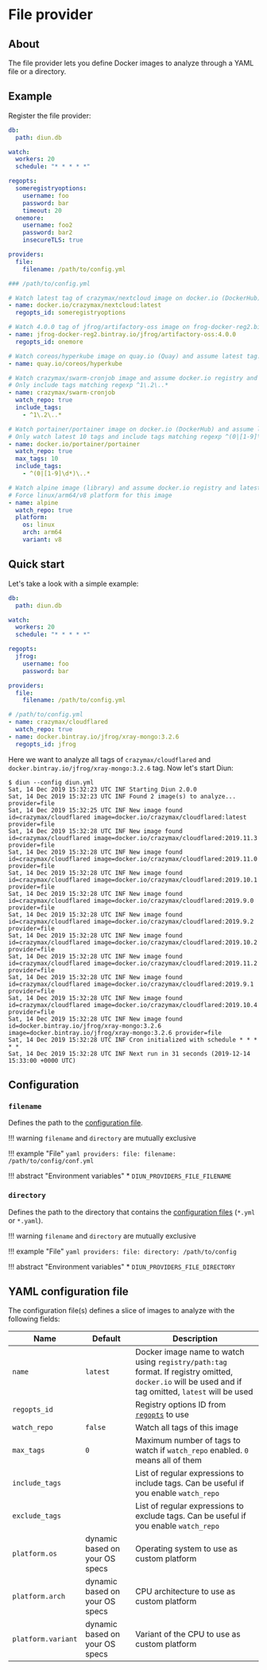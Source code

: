 # File provider

## About

The file provider lets you define Docker images to analyze through a YAML file or a directory.

## Example

Register the file provider:

```yaml
db:
  path: diun.db

watch:
  workers: 20
  schedule: "* * * * *"

regopts:
  someregistryoptions:
    username: foo
    password: bar
    timeout: 20
  onemore:
    username: foo2
    password: bar2
    insecureTLS: true

providers:
  file:
    filename: /path/to/config.yml
```

```yaml
### /path/to/config.yml

# Watch latest tag of crazymax/nextcloud image on docker.io (DockerHub) with registry ID 'someregistryoptions'.
- name: docker.io/crazymax/nextcloud:latest
  regopts_id: someregistryoptions

# Watch 4.0.0 tag of jfrog/artifactory-oss image on frog-docker-reg2.bintray.io (Bintray) with registry ID 'onemore'.
- name: jfrog-docker-reg2.bintray.io/jfrog/artifactory-oss:4.0.0
  regopts_id: onemore

# Watch coreos/hyperkube image on quay.io (Quay) and assume latest tag.
- name: quay.io/coreos/hyperkube

# Watch crazymax/swarm-cronjob image and assume docker.io registry and latest tag.
# Only include tags matching regexp ^1\.2\..*
- name: crazymax/swarm-cronjob
  watch_repo: true
  include_tags:
    - ^1\.2\..*

# Watch portainer/portainer image on docker.io (DockerHub) and assume latest tag
# Only watch latest 10 tags and include tags matching regexp ^(0|[1-9]\d*)\..*
- name: docker.io/portainer/portainer
  watch_repo: true
  max_tags: 10
  include_tags:
    - ^(0|[1-9]\d*)\..*

# Watch alpine image (library) and assume docker.io registry and latest tag.
# Force linux/arm64/v8 platform for this image
- name: alpine
  watch_repo: true
  platform:
    os: linux
    arch: arm64
    variant: v8
```

## Quick start

Let's take a look with a simple example:

```yaml
db:
  path: diun.db

watch:
  workers: 20
  schedule: "* * * * *"

regopts:
  jfrog:
    username: foo
    password: bar

providers:
  file:
    filename: /path/to/config.yml
```

```yaml
# /path/to/config.yml
- name: crazymax/cloudflared
  watch_repo: true
- name: docker.bintray.io/jfrog/xray-mongo:3.2.6
  regopts_id: jfrog
```

Here we want to analyze all tags of `crazymax/cloudflared` and `docker.bintray.io/jfrog/xray-mongo:3.2.6` tag. Now let's start Diun:

```
$ diun --config diun.yml
Sat, 14 Dec 2019 15:32:23 UTC INF Starting Diun 2.0.0
Sat, 14 Dec 2019 15:32:23 UTC INF Found 2 image(s) to analyze... provider=file
Sat, 14 Dec 2019 15:32:25 UTC INF New image found id=crazymax/cloudflared image=docker.io/crazymax/cloudflared:latest provider=file
Sat, 14 Dec 2019 15:32:28 UTC INF New image found id=crazymax/cloudflared image=docker.io/crazymax/cloudflared:2019.11.3 provider=file
Sat, 14 Dec 2019 15:32:28 UTC INF New image found id=crazymax/cloudflared image=docker.io/crazymax/cloudflared:2019.11.0 provider=file
Sat, 14 Dec 2019 15:32:28 UTC INF New image found id=crazymax/cloudflared image=docker.io/crazymax/cloudflared:2019.10.1 provider=file
Sat, 14 Dec 2019 15:32:28 UTC INF New image found id=crazymax/cloudflared image=docker.io/crazymax/cloudflared:2019.9.0 provider=file
Sat, 14 Dec 2019 15:32:28 UTC INF New image found id=crazymax/cloudflared image=docker.io/crazymax/cloudflared:2019.9.2 provider=file
Sat, 14 Dec 2019 15:32:28 UTC INF New image found id=crazymax/cloudflared image=docker.io/crazymax/cloudflared:2019.10.2 provider=file
Sat, 14 Dec 2019 15:32:28 UTC INF New image found id=crazymax/cloudflared image=docker.io/crazymax/cloudflared:2019.11.2 provider=file
Sat, 14 Dec 2019 15:32:28 UTC INF New image found id=crazymax/cloudflared image=docker.io/crazymax/cloudflared:2019.9.1 provider=file
Sat, 14 Dec 2019 15:32:28 UTC INF New image found id=crazymax/cloudflared image=docker.io/crazymax/cloudflared:2019.10.4 provider=file
Sat, 14 Dec 2019 15:32:28 UTC INF New image found id=docker.bintray.io/jfrog/xray-mongo:3.2.6 image=docker.bintray.io/jfrog/xray-mongo:3.2.6 provider=file
Sat, 14 Dec 2019 15:32:28 UTC INF Cron initialized with schedule * * * * *
Sat, 14 Dec 2019 15:32:28 UTC INF Next run in 31 seconds (2019-12-14 15:33:00 +0000 UTC)
```

## Configuration

### `filename`

Defines the path to the [configuration file](#yaml-configuration-file).

!!! warning
    `filename` and `directory` are mutually exclusive

!!! example "File"
    ```yaml
    providers:
      file:
        filename: /path/to/config/conf.yml
    ```

!!! abstract "Environment variables"
    * `DIUN_PROVIDERS_FILE_FILENAME`

### `directory`

Defines the path to the directory that contains the [configuration files](#yaml-configuration-file) (`*.yml` or `*.yaml`).

!!! warning
    `filename` and `directory` are mutually exclusive

!!! example "File"
    ```yaml
    providers:
      file:
        directory: /path/to/config
    ```

!!! abstract "Environment variables"
    * `DIUN_PROVIDERS_FILE_DIRECTORY`

## YAML configuration file

The configuration file(s) defines a slice of images to analyze with the following fields:

| Name                          | Default                          | Description   |
|-------------------------------|----------------------------------|---------------|
| `name`                        | `latest`                         | Docker image name to watch using `registry/path:tag` format. If registry omitted, `docker.io` will be used and if tag omitted, `latest` will be used |
| `regopts_id`                  |                                  | Registry options ID from [`regopts`](../config/regopts.md) to use |
| `watch_repo`                  | `false`                          | Watch all tags of this image |
| `max_tags`                    | `0`                              | Maximum number of tags to watch if `watch_repo` enabled. `0` means all of them |
| `include_tags`                |                                  | List of regular expressions to include tags. Can be useful if you enable `watch_repo` |
| `exclude_tags`                |                                  | List of regular expressions to exclude tags. Can be useful if you enable `watch_repo` |
| `platform.os`                 | dynamic based on your OS specs   | Operating system to use as custom platform |
| `platform.arch`               | dynamic based on your OS specs   | CPU architecture to use as custom platform |
| `platform.variant`            | dynamic based on your OS specs   | Variant of the CPU to use as custom platform |
